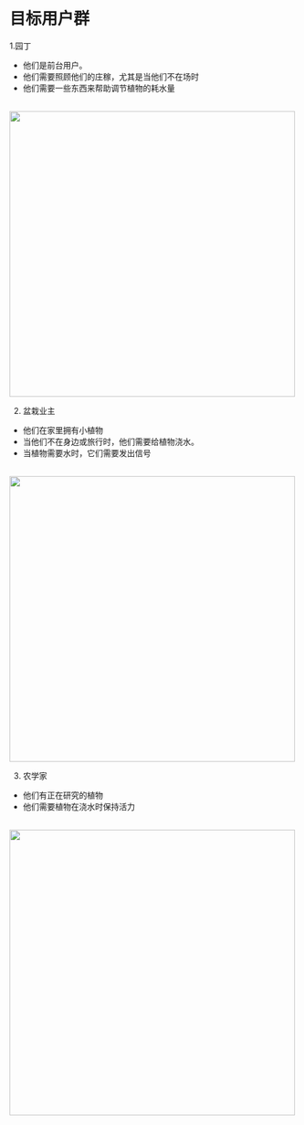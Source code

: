 # 目标用户群
1.园丁
  - 他们是前台用户。
  - 他们需要照顾他们的庄稼，尤其是当他们不在场时
  - 他们需要一些东西来帮助调节植物的耗水量
  <br>
 <img style="float: center;" width=500 src="IMAGE/gardener.jpeg">

2. 盆栽业主
  - 他们在家里拥有小植物
  - 当他们不在身边或旅行时，他们需要给植物浇水。
  - 当植物需要水时，它们需要发出信号

  <br>
 <img style="float: center;" width=500 src="IMAGE/indoorplant.webp">

3. 农学家
  - 他们有正在研究的植物
  - 他们需要植物在浇水时保持活力
  <br>
 <img style="float: center;" width=500 src="IMAGE/agronomist.jpeg">

